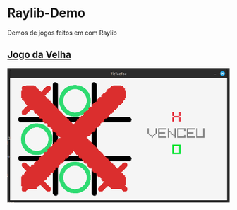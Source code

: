 # Raylib-Demo
Demos de jogos feitos em com Raylib

## [Jogo da Velha](/TTT/)
![img](/TTT/print.png)
